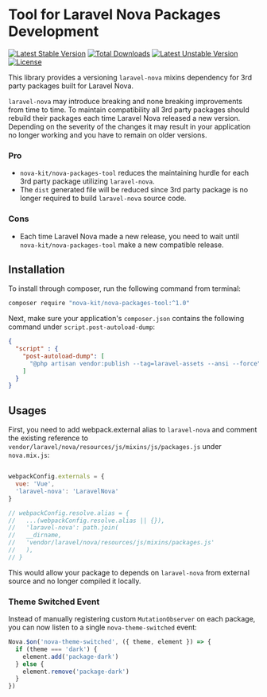Tool for Laravel Nova Packages Development
==============

[![Latest Stable Version](https://poser.pugx.org/nova-kit/nova-packages-tool/v/stable)](https://packagist.org/packages/nova-kit/nova-packages-tool)
[![Total Downloads](https://poser.pugx.org/nova-kit/nova-packages-tool/downloads)](https://packagist.org/packages/nova-kit/nova-packages-tool)
[![Latest Unstable Version](https://poser.pugx.org/nova-kit/nova-packages-tool/v/unstable)](https://packagist.org/packages/nova-kit/nova-packages-tool)
[![License](https://poser.pugx.org/nova-kit/nova-packages-tool/license)](https://packagist.org/packages/nova-kit/nova-packages-tool)

This library provides a versioning `laravel-nova` mixins dependency for 3rd party packages built for Laravel Nova.

`laravel-nova` may introduce breaking and none breaking improvements from time to time. To maintain compatibility all 3rd party packages should rebuild their packages each time Laravel Nova released a new version. Depending on the severity of the changes it may result in your application no longer working and you have to remain on older versions.

### Pro

* `nova-kit/nova-packages-tool` reduces the maintaining hurdle for each 3rd party package utilizing `laravel-nova`.
* The `dist` generated file will be reduced since 3rd party package is no longer required to build `laravel-nova` source code.

### Cons

* Each time Laravel Nova made a new release, you need to wait until `nova-kit/nova-packages-tool` make a new compatible release.

## Installation

To install through composer, run the following command from terminal:

```bash 
composer require "nova-kit/nova-packages-tool:^1.0"
```

Next, make sure your application's `composer.json` contains the following command under `script.post-autoload-dump`:

```json
{
  "script" : {
    "post-autoload-dump": [
      "@php artisan vendor:publish --tag=laravel-assets --ansi --force"
    ]
  }
}
```

## Usages

First, you need to add webpack.external alias to `laravel-nova` and comment the existing reference to `vendor/laravel/nova/resources/js/mixins/js/packages.js` under `nova.mix.js`:

```js

webpackConfig.externals = {
  vue: 'Vue',
  'laravel-nova': 'LaravelNova'
}

// webpackConfig.resolve.alias = {
//   ...(webpackConfig.resolve.alias || {}),
//   'laravel-nova': path.join(
//   __dirname,
//   'vendor/laravel/nova/resources/js/mixins/packages.js'
//   ),
// }
```

This would allow your package to depends on `laravel-nova` from external source and no longer compiled it locally. 

### Theme Switched Event

Instead of manually registering custom `MutationObserver` on each package, you can now listen to a single `nova-theme-switched` event:

```js
Nova.$on('nova-theme-switched', ({ theme, element }) => {
  if (theme === 'dark') {
    element.add('package-dark')
  } else {
    element.remove('package-dark')
  }
})
```
